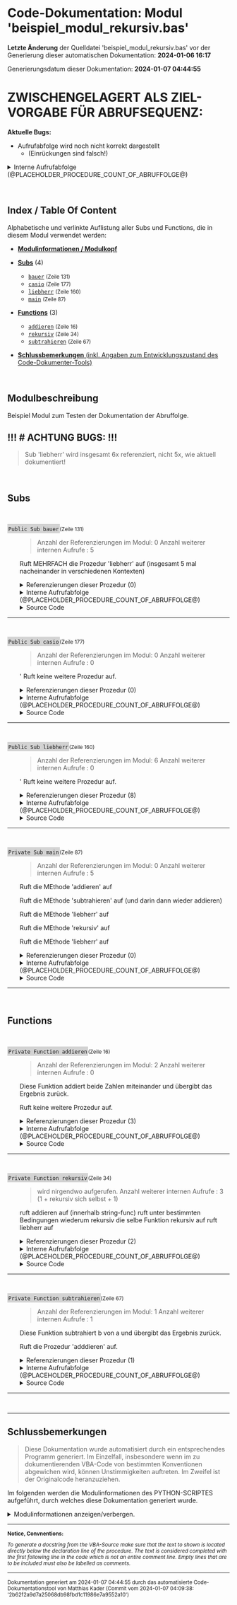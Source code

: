 ﻿# Code-Dokumentation: Modul 'beispiel_modul_rekursiv.bas'



**Letzte Änderung** der Quelldatei 'beispiel_modul_rekursiv.bas' vor der Generierung dieser automatischen Dokumentation: **2024-01-06 16:17**


Generierungsdatum dieser Dokumentation: **2024-01-07 04:44:55**









<!-- TODO: nur temporrary!  -->
# ZWISCHENGELAGERT ALS ZIEL-VORGABE FÜR ABRUFSEQUENZ:


**Aktuelle Bugs:**

- Aufrufabfolge wird noch nicht korrekt dargestellt 
    - (Einrückungen sind falsch!)






<details>
    <summary>      Interne Aufrufabfolge (@PLACEHOLDER_PROCEDURE_COUNT_OF_ABRUFFOLGE@)</summary>

---





@PLACEHOLDER_PROCEDURE_ABRUFFOLGE_INTRODUCTION@





@PLACEHOLDER_PROCEDURE_ABRUFFOLGE_ENTRY@








<!-- TODO: Platzhalter platz -->
<br>
<br>
<br>
<br>
<br>
STATIC  - EXEMPLARISCHES ZIEL- OUTPUT für MAIN:

<!-- TODO: Links einfügen! gleiches prinzip wie bei  references!-->




* ```hauptfunc1```
  * ```unterfunktionA```
    * ```wiederholungsfunktion```
  * ```unterfunktionB```
* ```hauptfunc2```
* ```hauptfunc3```
* ```wiederholungsfunktion```
  * ```wiederholungsfunktion```




</details>


﻿


<!-- --------------------------------------------------------------- -->
<!-- Index / TOC -->
<!-- --------------------------------------------------------------- -->

## Index / Table Of Content

Alphabetische und verlinkte Auflistung aller Subs und Functions, die in diesem Modul verwendet werden:

* [**Modulinformationen / Modulkopf**](#sec_modulinfos)
  

  
  <!-- ---------- SUBS: --------------- -->

* [**Subs**](#sec_subs) (4)
  
  * [```bauer```](#bauer) <small>(Zeile 131)</small>
  * [```casio```](#casio) <small>(Zeile 177)</small>
  * [```liebherr```](#liebherr) <small>(Zeile 160)</small>
  * [```main```](#main) <small>(Zeile 87)</small>
  




  <!-- ---------- FUNCTIONS: --------------- -->


* [**Functions**](#sec_functions) (3)
  
  
  * [```addieren```](#addieren) <small>(Zeile 16)</small>
  * [```rekursiv```](#rekursiv) <small>(Zeile 34)</small>
  * [```subtrahieren```](#subtrahieren) <small>(Zeile 67)</small>
  




  <!-- ---------- TAIL: --------------- -->


* [**Schlussbemerkungen** (inkl. Angaben zum Entwicklungszustand des Code-Dokumenter-Tools)](#sec_tail)




﻿


<a name="sec_modulinfos"></a>

## Modulbeschreibung

  
 Beispiel Modul zum Testen der Dokumentation der Abruffolge.

 ## !!! # ACHTUNG BUGS: !!!
 > Sub 'liebherr' wird insgesamt 6x referenziert, nicht 5x, wie aktuell dokumentiert!

﻿
<!-- -------------------------------------------------- -->
<!-- SECTION-START : SUBS -->
<!-- -------------------------------------------------- -->

<a name="sec_subs"></a>

## Subs


﻿





<!-- --------------------------------------------------------------- -->
<!-- NEUE PROZEDUR-DOKUMENTATION -->
<!-- NEUE PROZEDUR-DOKUMENTATION -->
<!-- NEUE PROZEDUR-DOKUMENTATION -->
<!-- --------------------------------------------------------------- -->




<a name="bauer"></a>
<span style="background-color: lightgrey; padding: 2px;">```Public Sub bauer```</span><small>(Zeile 131)</small>

<div style="padding-left:2em;">

>  Anzahl der Referenzierungen im Modul: 0
 Anzahl weiterer internen Aufrufe : 5

 Ruft MEHRFACH die Prozedur 'liebherr' auf (insgesamt 5 mal nacheinander in verschiedenen Kontexten)





<details>

<summary> Referenzierungen dieser Prozedur (0)</summary>

<div style="padding-left:1em;">



Kein Aufruf gefunden.







</details

</div>











<!-- TODO: ABRUFABFOLGE (DEV) -->

<details>
    <summary>      Interne Aufrufabfolge (@PLACEHOLDER_PROCEDURE_COUNT_OF_ABRUFFOLGE@)</summary>

---


@PLACEHOLDER_PROCEDURE_ABRUFFOLGE_INTRODUCTION@


<!-- <div style="padding-left:1em;"> -->








- ```liebherr``` <small> : [Zeile 141] : ```    call liebherr``` </small>


(! # TODO ABSCHLUSSTEXT END@prepare_single_call_sequence_docs @ line : 1379)

(# DEBUG: SCHREIBE NIX @ CALLING_SEQUENCE_STATE=TRUE (return) @ line :1315)

 (FURTHER_DEBUGTEXT @ l. :1365)


- ```liebherr``` <small> : [Zeile 142] : ```    call liebherr ' Aufruf``` </small>


(! # TODO ABSCHLUSSTEXT END@prepare_single_call_sequence_docs @ line : 1379)

(# DEBUG: SCHREIBE NIX @ CALLING_SEQUENCE_STATE=TRUE (return) @ line :1315)

 (FURTHER_DEBUGTEXT @ l. :1365)


- ```liebherr``` <small> : [Zeile 144] : ```    call liebherr("ERROR") ' Aufruf waere zwar ungültig, aber Prozedur könnte ja anders aussehen!``` </small>


(! # TODO ABSCHLUSSTEXT END@prepare_single_call_sequence_docs @ line : 1379)

(# DEBUG: SCHREIBE NIX @ CALLING_SEQUENCE_STATE=TRUE (return) @ line :1315)

 (FURTHER_DEBUGTEXT @ l. :1365)


- ```liebherr``` <small> : [Zeile 148] : ```    var = liebherr("gvkil")``` </small>


(! # TODO ABSCHLUSSTEXT END@prepare_single_call_sequence_docs @ line : 1379)

(# DEBUG: SCHREIBE NIX @ CALLING_SEQUENCE_STATE=TRUE (return) @ line :1315)

 (FURTHER_DEBUGTEXT @ l. :1365)

(! # TODO ABSCHLUSSTEXT END@prepare_single_call_sequence_docs @ line : 1379)






<!-- </div> -->








</details>







<details>
    <summary>      Source Code</summary>

---

```
Public Sub bauer()
' Anzahl der Referenzierungen im Modul: 0
' Anzahl weiterer internen Aufrufe : 5
'
''' Ruft MEHRFACH die Prozedur 'liebherr' auf (insgesamt 5 mal nacheinander in verschiedenen Kontexten)
'

    MsgBox("Dies ist ein explizit als public gekennzeichnetes Sub.")

    ' Aufruf:
    call liebherr
    call liebherr ' Aufruf
    
    call liebherr("ERROR") ' Aufruf waere zwar ungültig, aber Prozedur könnte ja anders aussehen!

    ' Wiederum unügltig:
    var = liebherr
    var = liebherr("gvkil")





End Sub

```

</details>


</div>


---


<!-- --------------------------------------------------------------- -->


























﻿





<!-- --------------------------------------------------------------- -->
<!-- NEUE PROZEDUR-DOKUMENTATION -->
<!-- NEUE PROZEDUR-DOKUMENTATION -->
<!-- NEUE PROZEDUR-DOKUMENTATION -->
<!-- --------------------------------------------------------------- -->




<a name="casio"></a>
<span style="background-color: lightgrey; padding: 2px;">```Public Sub casio```</span><small>(Zeile 177)</small>

<div style="padding-left:2em;">

>  Anzahl der Referenzierungen im Modul: 0
 Anzahl weiterer internen Aufrufe : 0

 ' Ruft keine weitere Prozedur auf.




<details>

<summary> Referenzierungen dieser Prozedur (0)</summary>

<div style="padding-left:1em;">



Kein Aufruf gefunden.







</details

</div>











<!-- TODO: ABRUFABFOLGE (DEV) -->

<details>
    <summary>      Interne Aufrufabfolge (@PLACEHOLDER_PROCEDURE_COUNT_OF_ABRUFFOLGE@)</summary>

---


@PLACEHOLDER_PROCEDURE_ABRUFFOLGE_INTRODUCTION@


<!-- <div style="padding-left:1em;"> -->







(! # TODO ABSCHLUSSTEXT END@prepare_single_call_sequence_docs @ line : 1379)






<!-- </div> -->








</details>







<details>
    <summary>      Source Code</summary>

---

```
   Sub casio()
    ' Anzahl der Referenzierungen im Modul: 0
    ' Anzahl weiterer internen Aufrufe : 0
    '
    ''' ' Ruft keine weitere Prozedur auf.

    MsgBox("Dies ist ein implizit als public gekennzeichnetes Sub.")


End Sub

```

</details>


</div>


---


<!-- --------------------------------------------------------------- -->


























﻿





<!-- --------------------------------------------------------------- -->
<!-- NEUE PROZEDUR-DOKUMENTATION -->
<!-- NEUE PROZEDUR-DOKUMENTATION -->
<!-- NEUE PROZEDUR-DOKUMENTATION -->
<!-- --------------------------------------------------------------- -->




<a name="liebherr"></a>
<span style="background-color: lightgrey; padding: 2px;">```Public Sub liebherr```</span><small>(Zeile 160)</small>

<div style="padding-left:2em;">

>  Anzahl der Referenzierungen im Modul: 6
 Anzahl weiterer internen Aufrufe : 0

 ' Ruft keine weitere Prozedur auf.




<details>

<summary> Referenzierungen dieser Prozedur (8)</summary>

<div style="padding-left:1em;">



Die Prozedur wird in den folgenden, uebergeordneten Prozeduren aufgerufen:



* [```rekursiv```](#rekursiv) : <small>  Zeile 55 : ```    call liebherr``` </small>
* [```rekursiv```](#rekursiv) : <small>  Zeile 57 : ```    call liebherr("nochmal")``` </small>
* [```main```](#main) : <small>  Zeile 117 : ```    call liebherr("vor rekursivem Aufruf")``` </small>
* [```main```](#main) : <small>  Zeile 121 : ```    call liebherr("NACH rekursivem Aufruf")``` </small>
* [```bauer```](#bauer) : <small>  Zeile 141 : ```    call liebherr``` </small>
* [```bauer```](#bauer) : <small>  Zeile 142 : ```    call liebherr ' Aufruf``` </small>
* [```bauer```](#bauer) : <small>  Zeile 144 : ```    call liebherr("ERROR") ' Aufruf waere zwar ungültig, aber Prozedur könnte ja anders aussehen!``` </small>
* [```bauer```](#bauer) : <small>  Zeile 148 : ```    var = liebherr("gvkil")``` </small>




</details

</div>











<!-- TODO: ABRUFABFOLGE (DEV) -->

<details>
    <summary>      Interne Aufrufabfolge (@PLACEHOLDER_PROCEDURE_COUNT_OF_ABRUFFOLGE@)</summary>

---


@PLACEHOLDER_PROCEDURE_ABRUFFOLGE_INTRODUCTION@


<!-- <div style="padding-left:1em;"> -->







(! # TODO ABSCHLUSSTEXT END@prepare_single_call_sequence_docs @ line : 1379)






<!-- </div> -->








</details>







<details>
    <summary>      Source Code</summary>

---

```
   Sub liebherr()
   ' Anzahl der Referenzierungen im Modul: 6
    ' Anzahl weiterer internen Aufrufe : 0
    '
    ''' ' Ruft keine weitere Prozedur auf.


    MsgBox("Dies ist ein implizit als public gekennzeichnetes Sub.")


End Sub

```

</details>


</div>


---


<!-- --------------------------------------------------------------- -->


























﻿





<!-- --------------------------------------------------------------- -->
<!-- NEUE PROZEDUR-DOKUMENTATION -->
<!-- NEUE PROZEDUR-DOKUMENTATION -->
<!-- NEUE PROZEDUR-DOKUMENTATION -->
<!-- --------------------------------------------------------------- -->




<a name="main"></a>
<span style="background-color: lightgrey; padding: 2px;">```Private Sub main```</span><small>(Zeile 87)</small>

<div style="padding-left:2em;">

>  Anzahl der Referenzierungen im Modul: 0
 Anzahl weiterer internen Aufrufe : 5

 Ruft die MEthode 'addieren' auf

 Ruft die MEthode 'subtrahieren' auf (und darin dann wieder addieren)

 Ruft die MEthode 'liebherr' auf

 Ruft die MEthode 'rekursiv' auf

 Ruft die MEthode 'liebherr' auf




<details>

<summary> Referenzierungen dieser Prozedur (0)</summary>

<div style="padding-left:1em;">



Kein Aufruf gefunden.







</details

</div>











<!-- TODO: ABRUFABFOLGE (DEV) -->

<details>
    <summary>      Interne Aufrufabfolge (@PLACEHOLDER_PROCEDURE_COUNT_OF_ABRUFFOLGE@)</summary>

---


@PLACEHOLDER_PROCEDURE_ABRUFFOLGE_INTRODUCTION@


<!-- <div style="padding-left:1em;"> -->








- ```addieren``` <small> : [Zeile 111] : ```        wert = addieren(i, i)``` </small>


(! # TODO ABSCHLUSSTEXT END@prepare_single_call_sequence_docs @ line : 1379)

(# DEBUG: SCHREIBE NIX @ CALLING_SEQUENCE_STATE=TRUE (return) @ line :1315)

 (FURTHER_DEBUGTEXT @ l. :1365)


- ```subtrahieren``` <small> : [Zeile 112] : ```        wert = subtrahieren(i, i - 1) ' Erklärung siehe @ Func!``` </small>

# PLACEHOLDER neuer Einzug


- ```addieren``` <small> : [Zeile 77] : ```    subtrahieren = addieren(a, -b) ' Parameter b wird mit -1 multipliziert übergeben``` </small>


(! # TODO ABSCHLUSSTEXT END@prepare_single_call_sequence_docs @ line : 1379)

(# DEBUG: SCHREIBE NIX @ CALLING_SEQUENCE_STATE=TRUE (return) @ line :1315)

 (FURTHER_DEBUGTEXT @ l. :1365)

(! # TODO ABSCHLUSSTEXT END@prepare_single_call_sequence_docs @ line : 1379)

(# DEBUG: SCHREIBE NIX @ CALLING_SEQUENCE_STATE=TRUE (return) @ line :1315)

 (FURTHER_DEBUGTEXT @ l. :1365)


- ```liebherr``` <small> : [Zeile 117] : ```    call liebherr("vor rekursivem Aufruf")``` </small>


(! # TODO ABSCHLUSSTEXT END@prepare_single_call_sequence_docs @ line : 1379)

(# DEBUG: SCHREIBE NIX @ CALLING_SEQUENCE_STATE=TRUE (return) @ line :1315)

 (FURTHER_DEBUGTEXT @ l. :1365)


- ```rekursiv``` <small> : [Zeile 119] : ```    call rekursiv``` </small>

# PLACEHOLDER neuer Einzug


- ```addieren``` <small> : [Zeile 46] : ```    tx = tx + string(addieren(1,2))``` </small>


(! # TODO ABSCHLUSSTEXT END@prepare_single_call_sequence_docs @ line : 1379)

(# DEBUG: SCHREIBE NIX @ CALLING_SEQUENCE_STATE=TRUE (return) @ line :1315)

 (FURTHER_DEBUGTEXT @ l. :1365)


- ```rekursiv``` <small> : [Zeile 50] : ```        rekursiv(tx)``` </small>
(... recursivly under certain conditions ... )

 (FURTHER_DEBUGTEXT @ l. :1365)


- ```liebherr``` <small> : [Zeile 55] : ```    call liebherr``` </small>


(! # TODO ABSCHLUSSTEXT END@prepare_single_call_sequence_docs @ line : 1379)
 (FURTHER_DEBUGTEXT @ l. :1365)


- ```liebherr``` <small> : [Zeile 57] : ```    call liebherr("nochmal")``` </small>


(! # TODO ABSCHLUSSTEXT END@prepare_single_call_sequence_docs @ line : 1379)

(# DEBUG: SCHREIBE NIX @ CALLING_SEQUENCE_STATE=TRUE (return) @ line :1315)

 (FURTHER_DEBUGTEXT @ l. :1365)

(! # TODO ABSCHLUSSTEXT END@prepare_single_call_sequence_docs @ line : 1379)

(# DEBUG: SCHREIBE NIX @ CALLING_SEQUENCE_STATE=TRUE (return) @ line :1315)

 (FURTHER_DEBUGTEXT @ l. :1365)


- ```liebherr``` <small> : [Zeile 121] : ```    call liebherr("NACH rekursivem Aufruf")``` </small>


(! # TODO ABSCHLUSSTEXT END@prepare_single_call_sequence_docs @ line : 1379)

(# DEBUG: SCHREIBE NIX @ CALLING_SEQUENCE_STATE=TRUE (return) @ line :1315)

 (FURTHER_DEBUGTEXT @ l. :1365)

(! # TODO ABSCHLUSSTEXT END@prepare_single_call_sequence_docs @ line : 1379)






<!-- </div> -->








</details>







<details>
    <summary>      Source Code</summary>

---

```
Private Sub main()
' Anzahl der Referenzierungen im Modul: 0
' Anzahl weiterer internen Aufrufe : 5
'
''' Ruft die MEthode 'addieren' auf
'
''' Ruft die MEthode 'subtrahieren' auf (und darin dann wieder addieren)
'
''' Ruft die MEthode 'liebherr' auf
'
''' Ruft die MEthode 'rekursiv' auf
'
''' Ruft die MEthode 'liebherr' auf

' Das hier soll nirgendwo stehen.

    dim i as integer

    i = 10

    for i = 0 to 10
        
        msgbox(i)
        ' Ausgabe:
        wert = addieren(i, i)
        wert = subtrahieren(i, i - 1) ' Erklärung siehe @ Func!

    next i


    call liebherr("vor rekursivem Aufruf")

    call rekursiv

    call liebherr("NACH rekursivem Aufruf")


End Sub

```

</details>


</div>


---


<!-- --------------------------------------------------------------- -->


























﻿
<!-- -------------------------------------------------- -->
<!-- SECTION-START : FUNCTIONS -->
<!-- -------------------------------------------------- -->

<a name="sec_functions"></a>

## Functions


﻿





<!-- --------------------------------------------------------------- -->
<!-- NEUE PROZEDUR-DOKUMENTATION -->
<!-- NEUE PROZEDUR-DOKUMENTATION -->
<!-- NEUE PROZEDUR-DOKUMENTATION -->
<!-- --------------------------------------------------------------- -->




<a name="addieren"></a>
<span style="background-color: lightgrey; padding: 2px;">```Private Function addieren```</span><small>(Zeile 16)</small>

<div style="padding-left:2em;">

>  Anzahl der Referenzierungen im Modul: 2
 Anzahl weiterer internen Aufrufe : 0

 Diese Funktion addiert beide Zahlen miteinander und übergibt das Ergebnis zurück.

 Ruft keine weitere Prozedur auf.




<details>

<summary> Referenzierungen dieser Prozedur (3)</summary>

<div style="padding-left:1em;">



Die Prozedur wird in den folgenden, uebergeordneten Prozeduren aufgerufen:



* [```rekursiv```](#rekursiv) : <small>  Zeile 46 : ```    tx = tx + string(addieren(1,2))``` </small>
* [```subtrahieren```](#subtrahieren) : <small>  Zeile 77 : ```    subtrahieren = addieren(a, -b) ' Parameter b wird mit -1 multipliziert übergeben``` </small>
* [```main```](#main) : <small>  Zeile 111 : ```        wert = addieren(i, i)``` </small>




</details

</div>











<!-- TODO: ABRUFABFOLGE (DEV) -->

<details>
    <summary>      Interne Aufrufabfolge (@PLACEHOLDER_PROCEDURE_COUNT_OF_ABRUFFOLGE@)</summary>

---


@PLACEHOLDER_PROCEDURE_ABRUFFOLGE_INTRODUCTION@


<!-- <div style="padding-left:1em;"> -->







(! # TODO ABSCHLUSSTEXT END@prepare_single_call_sequence_docs @ line : 1379)






<!-- </div> -->








</details>







<details>
    <summary>      Source Code</summary>

---

```
Private Function addieren(a as integer, b as integer) as integer
' Anzahl der Referenzierungen im Modul: 2
' Anzahl weiterer internen Aufrufe : 0
'
''' Diese Funktion addiert beide Zahlen miteinander und übergibt das Ergebnis zurück.
'
' Ruft keine weitere Prozedur auf.


    ' Addieren:
    addieren = a + b

End Function

```

</details>


</div>


---


<!-- --------------------------------------------------------------- -->


























﻿





<!-- --------------------------------------------------------------- -->
<!-- NEUE PROZEDUR-DOKUMENTATION -->
<!-- NEUE PROZEDUR-DOKUMENTATION -->
<!-- NEUE PROZEDUR-DOKUMENTATION -->
<!-- --------------------------------------------------------------- -->




<a name="rekursiv"></a>
<span style="background-color: lightgrey; padding: 2px;">```Private Function rekursiv```</span><small>(Zeile 34)</small>

<div style="padding-left:2em;">

>  wird nirgendwo aufgerufen.
 Anzahl weiterer internen Aufrufe : 3 (1 + rekursiv sich selbst + 1)

 ruft addieren auf (innerhalb string-func)
 ruft unter bestimmten Bedingungen wiederum rekursiv die selbe Funktion rekursiv auf
 ruft liebherr auf






<details>

<summary> Referenzierungen dieser Prozedur (2)</summary>

<div style="padding-left:1em;">



Die Prozedur wird in den folgenden, uebergeordneten Prozeduren aufgerufen:



* [```rekursiv```](#rekursiv) : <small>  Zeile 50 : ```        rekursiv(tx)``` </small>
* [```main```](#main) : <small>  Zeile 119 : ```    call rekursiv``` </small>




</details

</div>











<!-- TODO: ABRUFABFOLGE (DEV) -->

<details>
    <summary>      Interne Aufrufabfolge (@PLACEHOLDER_PROCEDURE_COUNT_OF_ABRUFFOLGE@)</summary>

---


@PLACEHOLDER_PROCEDURE_ABRUFFOLGE_INTRODUCTION@


<!-- <div style="padding-left:1em;"> -->








- ```addieren``` <small> : [Zeile 46] : ```    tx = tx + string(addieren(1,2))``` </small>


(! # TODO ABSCHLUSSTEXT END@prepare_single_call_sequence_docs @ line : 1379)

(# DEBUG: SCHREIBE NIX @ CALLING_SEQUENCE_STATE=TRUE (return) @ line :1315)

 (FURTHER_DEBUGTEXT @ l. :1365)


- ```rekursiv``` <small> : [Zeile 50] : ```        rekursiv(tx)``` </small>
(... recursivly under certain conditions ... )

 (FURTHER_DEBUGTEXT @ l. :1365)


- ```liebherr``` <small> : [Zeile 55] : ```    call liebherr``` </small>


(! # TODO ABSCHLUSSTEXT END@prepare_single_call_sequence_docs @ line : 1379)
 (FURTHER_DEBUGTEXT @ l. :1365)


- ```liebherr``` <small> : [Zeile 57] : ```    call liebherr("nochmal")``` </small>


(! # TODO ABSCHLUSSTEXT END@prepare_single_call_sequence_docs @ line : 1379)

(# DEBUG: SCHREIBE NIX @ CALLING_SEQUENCE_STATE=TRUE (return) @ line :1315)

 (FURTHER_DEBUGTEXT @ l. :1365)

(! # TODO ABSCHLUSSTEXT END@prepare_single_call_sequence_docs @ line : 1379)






<!-- </div> -->








</details>







<details>
    <summary>      Source Code</summary>

---

```
Private Function rekursiv(tx as string) as string
' wird nirgendwo aufgerufen.
' Anzahl weiterer internen Aufrufe : 3 (1 + rekursiv sich selbst + 1)
'
' ruft addieren auf (innerhalb string-func)
' ruft unter bestimmten Bedingungen wiederum rekursiv die selbe Funktion rekursiv auf
' ruft liebherr auf
'
'


    ' Addieren:
    tx = tx + string(addieren(1,2))

    if len(tx) < 10 then

        rekursiv(tx)

    end if


    call liebherr

    call liebherr("nochmal")




End Function

```

</details>


</div>


---


<!-- --------------------------------------------------------------- -->


























﻿





<!-- --------------------------------------------------------------- -->
<!-- NEUE PROZEDUR-DOKUMENTATION -->
<!-- NEUE PROZEDUR-DOKUMENTATION -->
<!-- NEUE PROZEDUR-DOKUMENTATION -->
<!-- --------------------------------------------------------------- -->




<a name="subtrahieren"></a>
<span style="background-color: lightgrey; padding: 2px;">```Private Function subtrahieren```</span><small>(Zeile 67)</small>

<div style="padding-left:2em;">

>  Anzahl der Referenzierungen im Modul: 1
 Anzahl weiterer internen Aufrufe : 1

 Diese Funktion subtrahiert b von a und übergibt das Ergebnis zurück.


 Ruft die  Prozedur 'adddieren' auf.




<details>

<summary> Referenzierungen dieser Prozedur (1)</summary>

<div style="padding-left:1em;">



Die Prozedur wird in den folgenden, uebergeordneten Prozeduren aufgerufen:



* [```main```](#main) : <small>  Zeile 112 : ```        wert = subtrahieren(i, i - 1) ' Erklärung siehe @ Func!``` </small>




</details

</div>











<!-- TODO: ABRUFABFOLGE (DEV) -->

<details>
    <summary>      Interne Aufrufabfolge (@PLACEHOLDER_PROCEDURE_COUNT_OF_ABRUFFOLGE@)</summary>

---


@PLACEHOLDER_PROCEDURE_ABRUFFOLGE_INTRODUCTION@


<!-- <div style="padding-left:1em;"> -->








- ```addieren``` <small> : [Zeile 77] : ```    subtrahieren = addieren(a, -b) ' Parameter b wird mit -1 multipliziert übergeben``` </small>


(! # TODO ABSCHLUSSTEXT END@prepare_single_call_sequence_docs @ line : 1379)

(# DEBUG: SCHREIBE NIX @ CALLING_SEQUENCE_STATE=TRUE (return) @ line :1315)

 (FURTHER_DEBUGTEXT @ l. :1365)

(! # TODO ABSCHLUSSTEXT END@prepare_single_call_sequence_docs @ line : 1379)






<!-- </div> -->








</details>







<details>
    <summary>      Source Code</summary>

---

```
Private Function subtrahieren(a as integer, b as integer) as integer
' Anzahl der Referenzierungen im Modul: 1
' Anzahl weiterer internen Aufrufe : 1
'
''' Diese Funktion subtrahiert b von a und übergibt das Ergebnis zurück.
'
'
' Ruft die  Prozedur 'adddieren' auf.

    ' Benutze die addieren Funktion:
    subtrahieren = addieren(a, -b) ' Parameter b wird mit -1 multipliziert übergeben


end Function

```

</details>


</div>


---


<!-- --------------------------------------------------------------- -->


























﻿




---

<a name="sec_tail"></a>

## Schlussbemerkungen



<!-- 
**Notice:**

*To generate a docstring from the VBA-Source, make sure that the text to shown is located directly below the declaration line of the procedure. The text is considered completed with the first following line in the code which is not an entire comment line.  Empty lines that are to be included must also be labelled as comments.*



 **TODO:** Erstellt am (Datum) durch das  automatisierte Code-Dokumentationstool von .... in der Version ....







---



**ODER:** -->

> Diese Dokumentation wurde automatisiert durch ein entsprechendes Programm generiert. Im Einzelfall, insbesondere wenn im zu dokumentierenden VBA-Code von  bestimmten Konventionen abgewichen wird, können Unstimmigkeiten auftreten. Im Zweifel ist der Originalcode heranzuziehen.


Im folgenden werden die Modulinformationen des PYTHON-SCRIPTES aufgeführt, durch welches diese Dokumentation generiert wurde.

<details>

<summary> Modulinformationen anzeigen/verbergen.
</summary>

  <br>Created on: Fri, 2023-12-29 (00:45:39)<br><br><br>@author: Matthias Kader<br><br><br>Für Ziel und Ablauf des Scriptes siehe MArkdown im Verzeichnis ../Tests/Programmablauf.html<br><br><br><br><br>### Fertig implementiert:<br><br>• Implementierung Inhaltsverzeichnis / Index<br><br>• Gesamtlayout inkl. Titel, Zwischenüberschriften für einzelne Sections<br><br>• Einbindung vom Programmkopf-Docstring<br><br>• Implementierung von References-Durchsuchungen<br><br>• Implementierung eines Exportes zu HTML<br><br><br><br>• Einbindung organisatorischer Daten bzgl. des zu dokumentierenden Codes und des verwendeten Skripts zum Dokumentieren<br><br>• Implementierung der Calling Sequence: Für jede Prozedur: Aufzählung der Aufrufe anderer, in dieser Dokumentation behandelten Prozeduren.<br>Bislang wird eine einfache Auflistung gegeben. Perspektivisch wäre eine rekursiver Ansatz denkbar, sodass je Aufruf wieder alle Aufrufe innerhabl dieser Prozedur gelistet werden können usw...<br><br><br><br>### TODO: Größere TODOS:<br><br><br>• Call Sequenz / Calling Sequence:<br><br>Schön (Ausblick) wäre auch ein weiterer Unterpunkt pro Prozedur, in der die Aufrufabfolge hervorgeht.<br>Idee ist etwas wie die Aufrufebenen-Auflistung beim Noten-Converter-Programm, d.h. ausgehend von einer Prozedur soll eine Liste stehen der Aufrufe von weiteren Prozeduren die aufgerufen werden (und die in diesem Dokument auch dokumentiert werden... also keine Builtins o.ä.). Im Idealfall kann jeder Punkt dieser Liste wiederum erweitert/expanded werden, darin ist dann wiederum die Liste von DIESER AUFGERUFENEN Funktion drin usw... Rekursiv. Jede Methode, die einmal so dokumentiert wurde kann weiter verwendet werden per Direktzugriff....<br><br><br><br>### AUSBLICK für später und in schön:<br><br>• Index an der Seite wie eine NavBar zum einzelnd scrollen<br><br><br><br># TODO / CURRENT DEV:<br>    Aufrufebenen im 'main' untersuchen, inkl. Rekursive Auflistung aller Calls.<br><br>

</details>

---

<small>

**Notice, Convnentions:**

*To generate a docstring from the VBA-Source make sure that the text to shown is located directly below the declaration line of the procedure. The text is considered completed with the first following line in the code which is not an entire comment line.  Empty lines that are to be included must also be labelled as comments.*

</small> 

---

<small>Dokumentation generiert am 2024-01-07 04:44:55 durch das  automatisierte Code-Dokumentationstool von Matthias Kader (Commit vom 2024-01-07 04:09:38: '2b62f2a9d7a25068db98fbd1c11986e7a9552a10')</small> 

